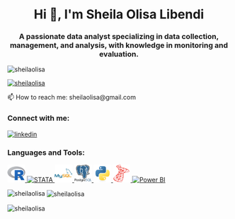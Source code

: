 <h1 align="center">Hi 👋, I'm Sheila Olisa Libendi</h1>
<h3 align="center">A passionate data analyst specializing in data collection, management, and analysis, with knowledge in monitoring and evaluation.</h3>
<p align="left"> <img src="https://komarev.com/ghpvc/?username=sheilaolisa&label=Profile%20views&color=0e75b6&style=flat" alt="sheilaolisa" /> </p>
<p align="left"> <a href="https://github.com/ryo-ma/github-profile-trophy"><img src="https://github-profile-trophy.vercel.app/?username=sheilaolisa" alt="sheilaolisa" /></a> </p>
📫 How to reach me: sheilaolisa@gmail.com
<h3 align="left">Connect with me:</h3>
<p align="left">
<a href="https://linkedin.com/in/sheila-olisa" target="blank"><img align="center" src="https://raw.githubusercontent.com/rahuldkjain/github-profile-readme-generator/master/src/images/icons/Social/linked-in-alt.svg" alt="linkedin" height="30" width="40" /></a>
</p>
<h3 align="left">Languages and Tools:</h3>
<p align="left">
  <a href="https://www.r-project.org/" target="_blank" rel="noreferrer"> 
    <img src="https://raw.githubusercontent.com/devicons/devicon/master/icons/r/r-original.svg" alt="R" width="40" height="40"/> 
  </a>
  <a href="https://www.stata.com/" target="_blank" rel="noreferrer"> 
    <img src="https://www.stata.com/stata.png" alt="STATA" width="40" height="40"/> 
  </a>
  <a href="https://www.mysql.com/" target="_blank" rel="noreferrer"> 
    <img src="https://raw.githubusercontent.com/devicons/devicon/master/icons/mysql/mysql-original-wordmark.svg" alt="mysql" width="40" height="40"/> 
  </a>
  <a href="https://www.postgresql.org" target="_blank" rel="noreferrer"> 
    <img src="https://raw.githubusercontent.com/devicons/devicon/master/icons/postgresql/postgresql-original-wordmark.svg" alt="postgresql" width="40" height="40"/> 
  </a>
  <a href="https://www.python.org" target="_blank" rel="noreferrer"> 
    <img src="https://raw.githubusercontent.com/devicons/devicon/master/icons/python/python-original.svg" alt="python" width="40" height="40"/> 
  </a>
  <a href="https://www.microsoft.com/en-us/microsoft-365/excel" target="_blank" rel="noreferrer"> 
    <img src="https://raw.githubusercontent.com/devicons/devicon/master/icons/microsoftsqlserver/microsoftsqlserver-plain.svg" alt="excel" width="40" height="40"/> 
  </a>
  <a href="https://powerbi.microsoft.com/" target="_blank" rel="noreferrer"> 
    <img src="https://www.svgrepo.com/show/353884/power-bi.svg" alt="Power BI" width="40" height="40"/> 
  </a>
</p>
<p><img align="left" src="https://github-readme-stats.vercel.app/api/top-langs?username=sheilaolisa&show_icons=true&locale=en&layout=compact" alt="sheilaolisa" /></p>
<p>&nbsp;<img align="center" src="https://github-readme-stats.vercel.app/api?username=sheilaolisa&show_icons=true&locale=en" alt="sheilaolisa" /></p>
<p><img align="center" src="https://github-readme-streak-stats.herokuapp.com/?user=sheilaolisa&" alt="sheilaolisa" /></p>
